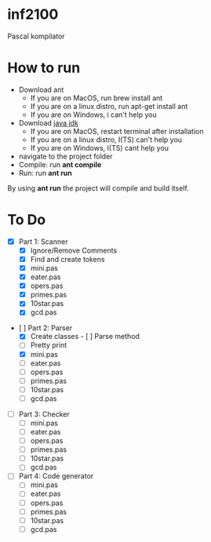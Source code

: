 # inf2100
Pascal kompilator

# How to run
  - Download ant
    - If you are on MacOS, run brew install ant
    - If you are on a linux distro, run apt-get install ant
    - If you are on Windows, i can't help you
  - Download [java jdk](http://www.oracle.com/technetwork/java/javase/downloads/index.html)
    - If you are on MacOS, restart terminal after installation
    - If you are on a linux distro, I(TS) can't help you
    - If you are on Windows, I(TS) cant help you
  - navigate to the project folder
  - Compile: run **ant compile**
  - Run: run **ant run**

  By using **ant run** the project will compile and build itself.


# To Do
  - [x] Part 1: Scanner
    - [x] Ignore/Remove Comments
    - [x] Find and create tokens
    - [x] mini.pas
    - [x] eater.pas
    - [x] opers.pas
    - [x] primes.pas
    - [x] 10star.pas
    - [x] gcd.pas
  - [ ] Part 2: Parser
    - [x] Create classes
    - [ ] Parse method
    - [ ] Pretty print
    - [x] mini.pas
    - [ ] eater.pas
    - [ ] opers.pas
    - [ ] primes.pas
    - [ ] 10star.pas
    - [ ] gcd.pas
  - [ ] Part 3: Checker
    - [ ] mini.pas
    - [ ] eater.pas
    - [ ] opers.pas
    - [ ] primes.pas
    - [ ] 10star.pas
    - [ ] gcd.pas
  - [ ] Part 4: Code generator
    - [ ] mini.pas
    - [ ] eater.pas
    - [ ] opers.pas
    - [ ] primes.pas
    - [ ] 10star.pas
    - [ ] gcd.pas
